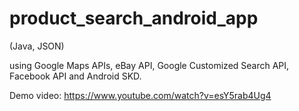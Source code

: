 # product_search_android_app

(Java, JSON)

using Google Maps APIs, eBay API, Google Customized Search API, Facebook API and Android SKD.

Demo video: https://www.youtube.com/watch?v=esY5rab4Ug4
